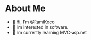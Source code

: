 # About Me
- 👋 Hi, I’m @RamiKoco
- 👀 I’m interested in software.
- 🌱 I’m currently learning MVC-asp.net

